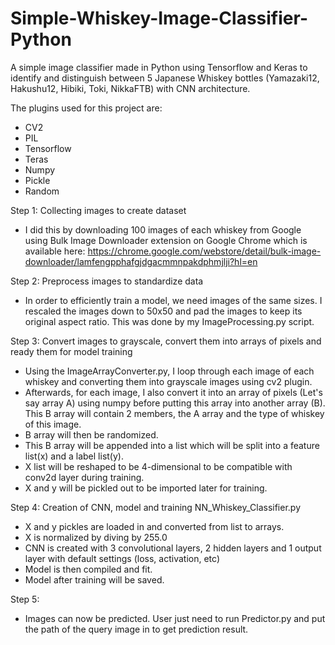 # Simple-Whiskey-Image-Classifier-Python
A simple image classifier made in Python using Tensorflow and Keras to identify and distinguish between 5 Japanese Whiskey bottles (Yamazaki12, Hakushu12, Hibiki, Toki, NikkaFTB) with CNN architecture.

The plugins used for this project are:
- CV2
- PIL
- Tensorflow
- Teras
- Numpy
- Pickle
- Random

Step 1: Collecting images to create dataset
- I did this by downloading 100 images of each whiskey from Google using Bulk Image Downloader extension on Google Chrome which is available here: https://chrome.google.com/webstore/detail/bulk-image-downloader/lamfengpphafgjdgacmmnpakdphmjlji?hl=en

Step 2: Preprocess images to standardize data
- In order to efficiently train a model, we need images of the same sizes. I rescaled the images down to 50x50 and pad the images to keep its original aspect ratio. This was done by my ImageProcessing.py script.

Step 3: Convert images to grayscale, convert them into arrays of pixels and ready them for model training
- Using the ImageArrayConverter.py, I loop through each image of each whiskey and converting them into grayscale images using cv2 plugin.
- Afterwards, for each image, I also convert it into an array of pixels (Let's say array A) using numpy before putting this array into another array (B). This B array will contain 2 members, the A array and the type of whiskey of this image.
- B array will then be randomized.
- This B array will be appended into a list which will be split into a feature list(x) and a label list(y).
- X list will be reshaped to be 4-dimensional to be compatible with conv2d layer during training.
- X and y will be pickled out to be imported later for training.

Step 4: Creation of CNN, model and training NN_Whiskey_Classifier.py
- X and y pickles are loaded in and converted from list to arrays.
- X is normalized by diving by 255.0
- CNN is created with 3 convolutional layers, 2 hidden layers and 1 output layer with default settings (loss, activation, etc)
- Model is then compiled and fit.
- Model after training will be saved.

Step 5: 
- Images can now be predicted. User just need to run Predictor.py and put the path of the query image in to get prediction result.
